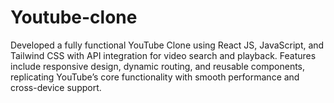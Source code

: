 # Youtube-clone
Developed a fully functional YouTube Clone using React JS, JavaScript, and Tailwind CSS with API integration for video search and playback. Features include responsive design, dynamic routing, and reusable components, replicating YouTube’s core functionality with smooth performance and cross-device support.
